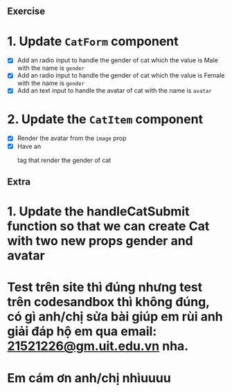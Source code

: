 ## Exercise

# 1. Update `CatForm` component

- [x] Add an radio input to handle the gender of cat which the value is Male with the name is `gender`
- [x] Add an radio input to handle the gender of cat which the value is Female with the name is `gender`
- [x] Add an text input to handle the avatar of cat with the name is `avatar`

# 2. Update the `CatItem` component

- [x] Render the avatar from the `image` prop
- [x] Have an <p> tag that render the gender of cat

## Extra

# 1. Update the handleCatSubmit function so that we can create Cat with two new props gender and avatar
# Test trên site thì đúng nhưng test trên codesandbox thì không đúng, có gì anh/chị sửa bài giúp em rùi anh giải đáp hộ em qua email: 21521226@gm.uit.edu.vn nha.
# Em cám ơn anh/chị nhìuuuu
